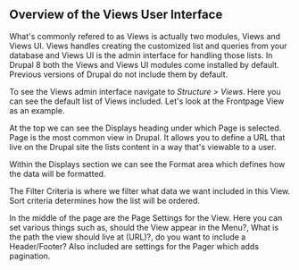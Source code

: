 ## Overview of the Views User Interface

What's commonly refered to as Views is actually two modules, Views and Views UI. Views handles creating the customized list and queries from your database and Views UI is the admin interface for handling those lists. In Drupal 8 both the Views and Views UI modules come installed by default. Previous versions of Drupal do not include them by default.

To see the Views admin interface navigate to _Structure &gt; Views_. Here you can see the default list of Views included. Let's look at the Frontpage View as an example.

At the top we can see the Displays heading under which Page is selected. Page is the most common view in Drupal. It allows you to define a URL that live on the Drupal site the lists content in a way that's viewable to a user.

Within the Displays section we can see the Format area which defines how the data will be formatted.

The Filter Criteria is where we filter what data we want included in this View. Sort criteria determines how the list will be ordered.

In the middle of the page are the Page Settings for the View. Here you can set various things such as, should the View appear in the Menu?, What is the path the view should live at \(URL\)?, do you want to include a Header/Footer? Also included are settings for the Pager which adds pagination.

